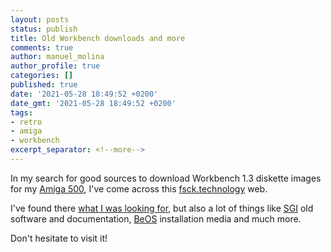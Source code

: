 ```yaml
---
layout: posts
status: publish
title: Old Workbench downloads and more
comments: true
author: manuel_molina
author_profile: true
categories: []
published: true
date: '2021-05-28 18:49:52 +0200'
date_gmt: '2021-05-28 18:49:52 +0200'
tags:
- retro
- amiga
- workbench
excerpt_separator: <!--more-->
---
```

In my search for good sources to download Workbench 1.3 diskette images for my [Amiga 500](https://en.wikipedia.org/wiki/Amiga_500), I've come across this [fsck.technology](https://fsck.technology/) web.

I've found there [what I was looking for](https://fsck.technology/software/Commodore/Amiga/Workbench/Commodore%20Amiga%20Workbench%201.3.3-L/), but also a lot of things like [SGI](https://fsck.technology/software/Silicon%20Graphics/) old software and documentation, [BeOS](https://fsck.technology/software/Be/) installation media and much more.

Don't hesitate to visit it!
